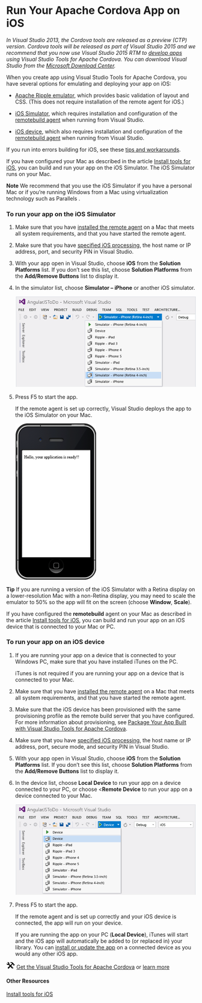 <properties
   pageTitle="Debug Your App Built with Visual Studio Tools for Apache Cordova | Cordova"
   description="description"
   services="na"
   documentationCenter=""
   authors="Mikejo5000"
   tags=""/>
<tags
   ms.service="na"
   ms.devlang="javascript"
   ms.topic="article"
   ms.tgt_pltfrm="mobile-multiple"
   ms.workload="na"
   ms.date="09/10/2015"
   ms.author="mikejo"/>
# Run Your Apache Cordova App on iOS

_In Visual Studio 2013, the Cordova tools are released as a preview (CTP) version. Cordova tools will be released as part of Visual Studio 2015 and we recommend that you now use Visual Studio 2015 RTM to [develop apps](https://msdn.microsoft.com/en-us/library/dn771545(v=vs.140).aspx) using Visual Studio Tools for Apache Cordova. You can download Visual Studio from the [Microsoft Download Center](http://go.microsoft.com/fwlink/p/?linkid=517106)._

When you create app using Visual Studio Tools for Apache Cordova, you have several options for emulating and deploying your app on iOS:

*   [Apache Ripple emulator](https://msdn.microsoft.com/en-us/library/dn757052.aspx), which provides basic validation of layout and CSS. (This does not require installation of the remote agent for iOS.)

*   [iOS Simulator](#iOSSimulator)</span>, which requires installation and configuration of the [remotebuild agent](https://msdn.microsoft.com/library/dn757054.aspx#ios) when running from Visual Studio.

*   [iOS device](#iOSDevice)</span>, which also requires installation and configuration of the [remotebuild agent](https://msdn.microsoft.com/library/dn757054.aspx#ios) when running from Visual Studio.

If you run into errors building for iOS, see these [tips and workarounds](https://github.com/Microsoft/cordova-docs/tree/master/tips-and-workarounds/ios).

If you have configured your Mac as described in the article [Install tools for iOS](https://msdn.microsoft.com/library/dn757054.aspx#ios), you can build and run your app on the iOS Simulator. The iOS Simulator runs on your Mac.

**Note** We recommend that you use the iOS Simulator if you have a personal Mac or if you’re running Windows from a Mac using virtualization technology such as Parallels .

### To run your app on the iOS Simulator

1.   Make sure that you have [installed the remote agent](https://msdn.microsoft.com/library/dn757054.aspx#ios) on a Mac that meets all system requirements, and that you have started the remote agent.

2.   Make sure that you have [specified iOS processing](https://msdn.microsoft.com/library/dn757054.aspx#ios), the host name or IP address, port, and security PIN in Visual Studio.

3.  With your app open in Visual Studio, choose **iOS** from the **Solution Platforms** list. If you don’t see this list, choose **Solution Platforms** from the **Add/Remove Buttons** list to display it.

4.  In the simulator list, choose **Simulator – iPhone** or another iOS simulator.

    ![Selecting the iOS Simulator](<media/run-app-ios/run-ios-simulator-select.png> "Selecting the iOS Simulator")
5.  Press F5 to start the app.

    If the remote agent is set up correctly, Visual Studio deploys the app to the iOS Simulator on your Mac.

    ![iOS Simulator running on a Mac](<media/run-app-ios/run-ios-simulator.png> "iOS Simulator running on a Mac")

**Tip** If you are running a version of the iOS Simulator with a Retina display on a lower-resolution Mac with a non-Retina display, you may need to scale the emulator to 50% so the app will fit on the screen (choose **Window**, **Scale**).

If you have configured the **remotebuild** agent on your Mac as described in the article [Install tools for iOS](https://msdn.microsoft.com/library/dn757054.aspx#ios), you can build and run your app on an iOS device that is connected to your Mac or PC.

### To run your app on an iOS device

1.  If you are running your app on a device that is connected to your Windows PC, make sure that you have installed iTunes on the PC.

	iTunes is not required if you are running your app on a device that is connected to your Mac.

2.  Make sure that you have [installed the remote agent](https://msdn.microsoft.com/library/dn757054.aspx#ios) on a Mac that meets all system requirements, and that you have started the remote agent.

3.  Make sure that the iOS device has been provisioned with the same provisioning profile as the remote build server that you have configured. For more information about provisioning, see [Package Your App Built with Visual Studio Tools for Apache Cordova](https://msdn.microsoft.com/en-us/library/dn757048.aspx)</span>.

4.  Make sure that you have [specified iOS processing](https://msdn.microsoft.com/library/dn757054.aspx#ios), the host name or IP address, port, secure mode, and security PIN in Visual Studio.

5.  With your app open in Visual Studio, choose **iOS** from the **Solution Platforms** list. If you don’t see this list, choose **Solution Platforms** from the **Add/Remove Buttons** list to display it.

6.  In the device list, choose **Local Device** to run your app on a device connected to your PC, or choose <**Remote Device** to run your app on a device connected to your Mac.

    ![Selecting an iOS device](<media/run-app-ios/run-ios-device-select.png> "Selecting an iOS device")
7.  Press F5 to start the app.

    If the remote agent and is set up correctly and your iOS device is connected, the app will run on your device.

    If you are running the app on your PC (**Local Device**), iTunes will start and the iOS app will automatically be added to (or replaced in) your library. You can [install or update the app](http://support.apple.com/kb/PH12315) on a connected device as you would any other iOS app.

![Download the tools](<media/run-app-ios/run-ios-download-link.png> "Download the tools") [Get the Visual Studio Tools for Apache Cordova](http://aka.ms/mchm38) or [learn more](https://www.visualstudio.com/cordova-vs.aspx)

#### Other Resources

[Install tools for iOS](https://msdn.microsoft.com/library/dn757054.aspx#ios)
